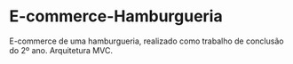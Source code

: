 # E-commerce-Hamburgueria
E-commerce de uma hamburgueria, realizado como trabalho de conclusão do 2º ano. Arquitetura MVC.

